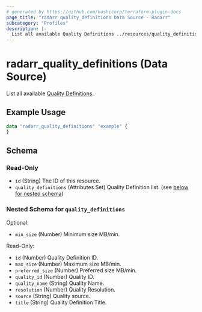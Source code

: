 ```yaml
---
# generated by https://github.com/hashicorp/terraform-plugin-docs
page_title: "radarr_quality_definitions Data Source - Radarr"
subcategory: "Profiles"
description: |-
  List all available Quality Definitions ../resources/quality_definition.
---
```


# radarr_quality_definitions (Data Source)

<!-- subcategory:Profiles -->
List all available [Quality Definitions](../resources/quality_definition).

## Example Usage

```terraform
data "radarr_quality_definitions" "example" {
}
```

<!-- schema generated by tfplugindocs -->
## Schema

### Read-Only

- `id` (String) The ID of this resource.
- `quality_definitions` (Attributes Set) Quality Definition list. (see [below for nested schema](#nestedatt--quality_definitions))

<a id="nestedatt--quality_definitions"></a>
### Nested Schema for `quality_definitions`

Optional:

- `min_size` (Number) Minimum size MB/min.

Read-Only:

- `id` (Number) Quality Definition ID.
- `max_size` (Number) Maximum size MB/min.
- `preferred_size` (Number) Preferred size MB/min.
- `quality_id` (Number) Quality ID.
- `quality_name` (String) Quality Name.
- `resolution` (Number) Quality Resolution.
- `source` (String) Quality source.
- `title` (String) Quality Definition Title.
